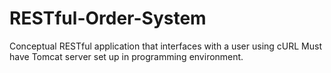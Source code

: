 # RESTful-Order-System
Conceptual RESTful application that interfaces with a user using cURL 
Must have Tomcat server set up in programming environment. 
